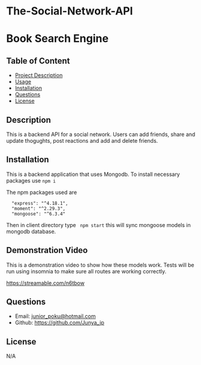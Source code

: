 # The-Social-Network-API
# Book Search Engine

## Table of Content
  - [Project Description](#Description)
  - [Usage](#Usage)
  - [Installation](#Installation)
  - [Questions](#Questions)
  - [License](#Questions)
## Description
This is a backend API for a social network. Users can add friends, share and update thogughts, post reactions and add and delete friends.
## Installation
  This is a backend application that uses Mongodb. To install necessary packages use ```npm i```

  The npm packages used are 
  ```
    "express": "^4.18.1",
    "moment": "^2.29.3",
    "mongoose": "^6.3.4"
  ```

  Then in client directory type ``` npm start``` this will sync mongoose models in mongodb database.
## Demonstration Video 
This is a demonstration video to show how these models work. Tests will be run using insomnia to make sure all routes are working correctly.

https://streamable.com/n6tbow
## Questions
  - Email: junior_poku@hotmail.com
  - Github: https://github.com/Junya_jp

## License  
  N/A
